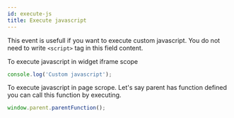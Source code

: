 ```yaml
---
id: execute-js
title: Execute javascript
---
```


This event is usefull if you want to execute custom javascript. You do not need to write `<script>` tag in this field content.

To execute javascript in widget iframe scope

```js
console.log('Custom javascript');
```

To execute javascript in page scrope. Let's say parent has function defined you can call this function by executing.

```js
window.parent.parentFunction();
```